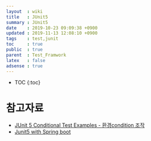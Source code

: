 ```yaml
---
layout  : wiki
title   : JUnit5
summary : JUnit5
date    : 2019-10-23 09:09:38 +0900
updated : 2019-11-13 12:08:10 +0900
tags    : test,junit
toc     : true
public  : true
parent  : Test_Framwork
latex   : false
adsense : true
---
```

* TOC
{:toc}

# 참고자료

* [JUnit 5 Conditional Test Examples - 환경condition 조작](https://www.mkyong.com/junit5/junit-5-conditional-test-examples/)
* [Junit5 with Spring boot](https://cheese10yun.github.io/junit5-in-spring/)

